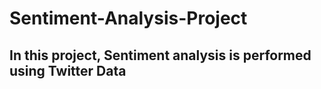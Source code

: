# Sentiment-Analysis-Project

## In this project, Sentiment analysis is performed using Twitter Data 
